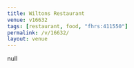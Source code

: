 ```yaml
---
title: Wiltons Restaurant
venue: v16632
tags: [restaurant, food, "fhrs:411550"]
permalink: /v/16632/
layout: venue
---
```

null